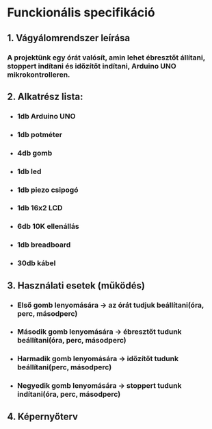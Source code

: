 # Funckionális specifikáció

## 1. Vágyálomrendszer leírása

### A projektünk egy órát valósít, amin lehet ébresztőt állítani, stoppert indítani és időzítőt indítani, Arduino UNO mikrokontrolleren.

## 2. Alkatrész lista:

* ### 1db Arduino UNO
* ### 1db potméter
* ### 4db gomb
* ### 1db led
* ### 1db piezo csipogó
* ### 1db 16x2 LCD
* ### 6db 10K ellenállás
* ### 1db breadboard
* ### 30db kábel

## 3. Használati esetek (működés)

* ### Első gomb lenyomására -> az órát tudjuk beállítani(óra, perc, másodperc)
* ### Második gomb lenyomására -> ébresztőt tudunk beállítani(óra, perc, másodperc)
* ### Harmadik gomb lenyomására -> időzítőt tudunk beállítani(perc, másodperc)
* ### Negyedik gomb lenyomására -> stoppert tudunk indítani(óra, perc, másodperc)

## 4. Képernyőterv
